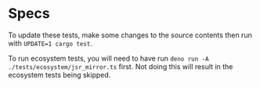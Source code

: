 # Specs

To update these tests, make some changes to the source contents then run with
`UPDATE=1 cargo test`.

To run ecosystem tests, you will need to have run
`deno run -A ./tests/ecosystem/jsr_mirror.ts` first. Not doing this will result
in the ecosystem tests being skipped.

